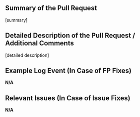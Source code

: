 ## Summary of the Pull Request

[summary]

## Detailed Description of the Pull Request / Additional Comments

[detailed description]

## Example Log Event (In Case of FP Fixes)

**N/A**

## Relevant Issues (In Case of Issue Fixes)

**N/A**
